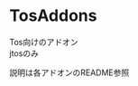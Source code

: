 # TosAddons
Tos向けのアドオン  
jtosのみ
  
説明は各アドオンのREADME参照  
<!-- ## developerconsole_ex
developerconsoleの私的改造版です  
以下の改造を施しております
* 上下キーで過去履歴の参照ができます。  
* dev_history()を入力すると、履歴をすべてprintします(多いと重いかもです)
* addon用sysmenuにアイコンが登録されます。

itosのdeveloperconsoleとは競合します。

## autoitemmanage
指定アイテムが不足している場合、倉庫から補充するアドオンです。

### 事前準備
チーム倉庫・個人倉庫を開くと、画面上部に「AIM設定」ボタンが表示されます。  
クリックすると設定画面が表示されます。  

「このキャラで使用する」にチェックを入れると、当該キャラにて本アドオンが適用されます

### 設定方法
設定画面のマス目に（インベントリから）アイテムをドロップします  
数を聞かれるので、補充したい分だけ入力します  
Shift+右クリックで登録を解除します  

基本的には登録した設定はチーム共有ですが、「個人設定を使用する」にチェックを入れると  
キャラ単位で設定を行うことができます。

「チーム倉庫」「個人倉庫」欄は、引き出し元となる倉庫です。  
チェックを入れている倉庫のみ動作します。
### 動作
倉庫を開いたときに入力した分未満しか保有していないとき、その数量までアイテムが補充されます。  
超過している場合は特に何もしません。 -->
